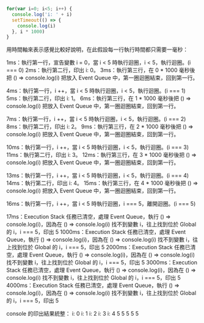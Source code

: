 ```javascript
for(var i=0; i<5; i++) {
  console.log('i: ' + i)
  setTimeout(() => {
    console.log(i)
  }, i * 1000)
}
```
用時間軸來表示感覺比較好說明，在此假設每一行執行時間都只需要一毫秒：

1ms：執行第一行，宣告變數 i = 0，當 i < 5 時執行迴圈，i < 5，執行迴圈。(i === 0)
2ms：執行第二行，印出 i: 0。
3ms：執行第三行，在 0 * 1000 毫秒後把 () => console.log(i) 把放入 Event Queue 中，第一圈迴圈結束，回到第一行。

4ms：執行第一行，i ++，當 i < 5 時執行迴圈，i < 5，執行迴圈。(i === 1)
5ms：執行第二行，印出 i: 1。
6ms：執行第三行，在 1 * 1000 毫秒後把 () => console.log(i) 把放入 Event Queue 中，第一圈迴圈結束，回到第一行。

7ms：執行第一行，i ++，當 i < 5 時執行迴圈，i < 5，執行迴圈。(i === 2)
8ms：執行第二行，印出 i: 2。
9ms：執行第三行，在 2 * 1000 毫秒後把 () => console.log(i) 把放入 Event Queue 中，第一圈迴圈結束，回到第一行。

10ms：執行第一行，i ++，當 i < 5 時執行迴圈，i < 5，執行迴圈。(i === 3)
11ms：執行第二行，印出 i: 3。
12ms：執行第三行，在 3 * 1000 毫秒後把 () => console.log(i) 把放入 Event Queue 中，第一圈迴圈結束，回到第一行。

13ms：執行第一行，i ++，當 i < 5 時執行迴圈，i < 5，執行迴圈。(i === 4)
14ms：執行第二行，印出 i: 4。
15ms：執行第三行，在 4 * 1000 毫秒後把 () => console.log(i) 把放入 Event Queue 中，第一圈迴圈結束，回到第一行。

16ms：執行第一行，i ++，當 i < 5 時執行迴圈，i === 5，離開迴圈。(i === 5)

17ms：Execution Stack 任務已清空，處理 Event Queue，執行 () => console.log(i)，因為在 () => console.log(i) 找不到變數 i，往上找到位於 Global 的 i，i === 5，印出 5
1000ms：Execution Stack 任務已清空，處理 Event Queue，執行 () => console.log(i)，因為在 () => console.log(i) 找不到變數 i，往上找到位於 Global 的 i，i === 5，印出 5
2000ms：Execution Stack 任務已清空，處理 Event Queue，執行 () => console.log(i)，因為在 () => console.log(i) 找不到變數 i，往上找到位於 Global 的 i，i === 5，印出 5
3000ms：Execution Stack 任務已清空，處理 Event Queue，執行 () => console.log(i)，因為在 () => console.log(i) 找不到變數 i，往上找到位於 Global 的 i，i === 5，印出 5
4000ms：Execution Stack 任務已清空，處理 Event Queue，執行 () => console.log(i)，因為在 () => console.log(i) 找不到變數 i，往上找到位於 Global 的 i，i === 5，印出 5

console 的印出結果統整：
i: 0
i: 1
i: 2
i: 3
i: 4
5
5
5
5
5